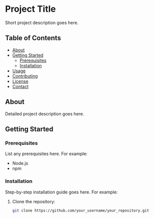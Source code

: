 # Project Title

Short project description goes here.

## Table of Contents

- [About](#about)
- [Getting Started](#getting-started)
  - [Prerequisites](#prerequisites)
  - [Installation](#installation)
- [Usage](#usage)
- [Contributing](#contributing)
- [License](#license)
- [Contact](#contact)

## About

Detailed project description goes here.

## Getting Started

### Prerequisites

List any prerequisites here. For example:
- Node.js
- npm

### Installation

Step-by-step installation guide goes here. For example:
1. Clone the repository:
   ```sh
   git clone https://github.com/your_username/your_repository.git
